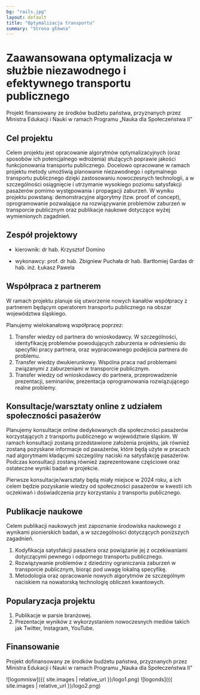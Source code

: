 ```yaml
---
bg: "rails.jpg"
layout: default
title: "Optymalizacja transportu"
summary: "Strona główna"
---
```


# Zaawansowana optymalizacja w służbie niezawodnego i efektywnego transportu publicznego 


Projekt finansowany ze środków budżetu państwa, przyznanych przez Ministra Edukacji i Nauki w ramach Programu „Nauka dla Społeczeństwa II"

## Cel projektu


Celem projektu jest opracowanie algorytmów optymalizacyjnych (oraz sposobów ich potencjalnego wdrożenia) służących poprawie jakości funkcjonowania transportu publicznego. Docelowo opracowane w ramach projektu metody umożliwią planowanie niezawodnego i optymalnego transportu publicznego dzięki zastosowaniu nowoczesnych technologii, a w szczególności osiągnięcie i utrzymanie wysokiego poziomu satysfakcji pasażerów pomimo występowania i propagacji zaburzeń. W wyniku projektu powstaną: demonstracyjne algorytmy (tzw. proof of concept), oprogramowanie pozwalające na rozwiązywanie problemów zaburzeń w transporcie publicznym oraz publikacje naukowe dotyczące wyżej wymienionych zagadnień.

## Zespół projektowy

- kierownik: dr hab. Krzysztof Domino

- wykonawcy: prof. dr hab. Zbigniew Puchała
             dr hab. Bartłomiej Gardas
             dr hab. inż. Łukasz Pawela



## Współpraca z partnerem

W ramach projektu planuje się utworzenie nowych kanałów współpracy z partnerem będącym operatorem transportu publicznego na obszar województwa śląskiego.

Planujemy wielokanałową współpracę  poprzez:

1. Transfer wiedzy od partnera do wnioskodawcy. W szczególności, identyfikację problemów powodujących zaburzenia w odniesieniu do specyfiki pracy partnera, oraz wypracowanego podejścia partnera do problemu.
2. Transfer wiedzy dwukierunkowy. Wspólna praca nad problemami związanymi z zaburzeniami w transporcie publicznym.
3. Transfer wiedzy od wnioskodawcy do partnera, przeprowadzenie prezentacji, seminariów, prezentacja oprogramowania rozwiązującego realne problemy.


## Konsultacje/warsztaty online z udziałem społeczności pasażerów

Planujemy konsultacje online dedykowanych dla społeczności pasażerów korzystających z transportu publicznego w województwie śląskim. W ramach konsultacji zostaną przedstawione założenia projektu, jak również zostaną pozyskane informacje od pasażerów, które będą użyte w pracach nad algorytmami kładącymi szczególny naciski na satysfakcję pasażerów. Podczas konsultacji zostaną również zaprezentowane częściowe oraz ostateczne wyniki badań w projekcie.

Pierwsze konsultacje/warsztaty będą miały miejsce w 2024 roku, a ich celem będzie pozyskanie wiedzy od społeczności pasażerów w kwestii ich oczekiwań i doświadczenia przy korzystaniu z transportu publicznego.

## Publikacje naukowe

Celem publikacji naukowych jest zapoznanie środowiska naukowego z wynikami pionierskich badań, a w szczególności dotyczących poniższych zagadnień.

1. Kodyfikacja satysfakcji pasażera oraz powiązanie jej z oczekiwaniami dotyczącymi pewnego i odpornego transportu publicznego.
2. Rozwiązywanie problemów z dziedziny ograniczania zaburzeń w transporcie publicznym, biorąc pod uwagę lokalną specyfikę.
3. Metodologia oraz opracowanie nowych algorytmów ze szczególnym naciskiem na nowatorską technologię obliczeń kwantowych.

## Popularyzacja projektu

1. Publikacje w parsie branżowej.
2. Prezentacje wyników z wykorzystaniem nowoczesnych mediów takich jak Twitter, Instagram, YouTube. 

## Finansowanie


Projekt dofinansowany ze środków budżetu państwa, przyznanych przez Ministra Edukacji i Nauki w ramach Programu „Nauka dla
Społeczeństwa II"

![logomnisw]({{ site.images | relative_url }}/logo1.png)
![logonds]({{ site.images | relative_url }}/logo2.png)